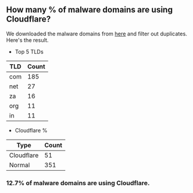 ## How many % of malware domains are using Cloudflare?


We downloaded the malware domains from [here](https://urlhaus.abuse.ch) and filter out duplicates.
Here's the result.


[//]: # (start replacement)


- Top 5 TLDs

| TLD | Count |
| --- | --- |
| com | 185 |
| net | 27 |
| za | 16 |
| org | 11 |
| in | 11 |


- Cloudflare %

| Type | Count |
| --- | --- |
| Cloudflare | 51 |
| Normal | 351 |


### 12.7% of malware domains are using Cloudflare.